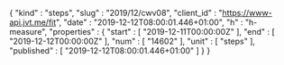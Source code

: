 {
  "kind" : "steps",
  "slug" : "2019/12/cwv08",
  "client_id" : "https://www-api.jvt.me/fit",
  "date" : "2019-12-12T08:00:01.446+01:00",
  "h" : "h-measure",
  "properties" : {
    "start" : [ "2019-12-11T00:00:00Z" ],
    "end" : [ "2019-12-12T00:00:00Z" ],
    "num" : [ "14602" ],
    "unit" : [ "steps" ],
    "published" : [ "2019-12-12T08:00:01.446+01:00" ]
  }
}
